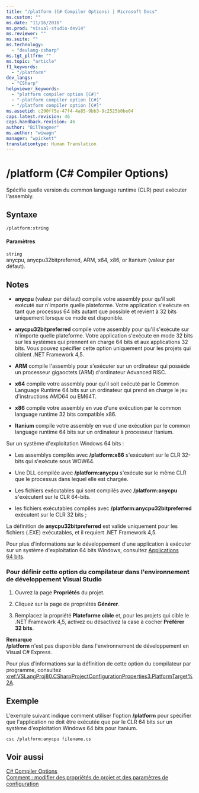 ```yaml
---
title: "/platform (C# Compiler Options) | Microsoft Docs"
ms.custom: ""
ms.date: "11/16/2016"
ms.prod: "visual-studio-dev14"
ms.reviewer: ""
ms.suite: ""
ms.technology: 
  - "devlang-csharp"
ms.tgt_pltfrm: ""
ms.topic: "article"
f1_keywords: 
  - "/platform"
dev_langs: 
  - "CSharp"
helpviewer_keywords: 
  - "platform compiler option [C#]"
  - "-platform compiler option [C#]"
  - "/platform compiler option [C#]"
ms.assetid: c290ff5e-47f4-4a85-9bb3-9c2525b0be04
caps.latest.revision: 46
caps.handback.revision: 46
author: "BillWagner"
ms.author: "wiwagn"
manager: "wpickett"
translationtype: Human Translation
---
```

# /platform (C# Compiler Options)
Spécifie quelle version du common language runtime \(CLR\) peut exécuter l'assembly.  
  
## Syntaxe  
  
```  
/platform:string  
```  
  
#### Paramètres  
 `string`  
 anycpu, anycpu32bitpreferred, ARM, x64, x86, or Itanium \(valeur par défaut\).  
  
## Notes  
  
-   **anycpu** \(valeur par défaut\) compile votre assembly pour qu'il soit exécuté sur n'importe quelle plateforme.  Votre application s'exécute en tant que processus 64 bits autant que possible et revient à 32 bits uniquement lorsque ce mode est disponible.  
  
-   **anycpu32bitpreferred** compile votre assembly pour qu'il s'exécute sur n'importe quelle plateforme.  Votre application s'exécute en mode 32 bits sur les systèmes qui prennent en charge 64 bits et aux applications 32 bits.  Vous pouvez spécifier cette option uniquement pour les projets qui ciblent .NET Framework 4,5.  
  
-   **ARM** compile l'assembly pour s'exécuter sur un ordinateur qui possède un processeur gigaoctets \(ARM\) d'ordinateur Advanced RISC.  
  
-   **x64** compile votre assembly pour qu'il soit exécuté par le Common Language Runtime 64 bits sur un ordinateur qui prend en charge le jeu d'instructions AMD64 ou EM64T.  
  
-   **x86** compile votre assembly en vue d'une exécution par le common language runtime 32 bits compatible x86.  
  
-   **Itanium** compile votre assembly en vue d'une exécution par le common language runtime 64 bits sur un ordinateur à processeur Itanium.  
  
 Sur un système d'exploitation Windows 64 bits :  
  
-   Les assemblys compilés avec **\/platform:x86** s'exécutent sur le CLR 32\-bits qui s'exécute sous WOW64.  
  
-   Une DLL compilée avec **\/platform:anycpu** s'exécute sur le même CLR que le processus dans lequel elle est chargée.  
  
-   Les fichiers exécutables qui sont compilés avec **\/platform:anycpu** s'exécutent sur le CLR 64\-bits.  
  
-   les fichiers exécutables compilés avec **\/platform:anycpu32bitpreferred** exécutent sur le CLR 32 bits ;  
  
 La définition de **anycpu32bitpreferred** est valide uniquement pour les fichiers \(.EXE\) exécutables, et il requiert .NET Framework 4,5.  
  
 Pour plus d'informations sur le développement d'une application à exécuter sur un système d'exploitation 64 bits Windows, consultez [Applications 64 bits](../Topic/64-bit%20Applications.md).  
  
### Pour définir cette option du compilateur dans l'environnement de développement Visual Studio  
  
1.  Ouvrez la page **Propriétés** du projet.  
  
2.  Cliquez sur la page de propriétés **Générer**.  
  
3.  Remplacez la propriété **Plateforme cible** et, pour les projets qui cible le .NET Framework 4,5, activez ou désactivez la case à cocher **Préférer 32 bits**.  
  
 **Remarque**  
 **\/platform** n'est pas disponible dans l'environnement de développement en Visual C\# Express.  
  
 Pour plus d'informations sur la définition de cette option du compilateur par programme, consultez <xref:VSLangProj80.CSharpProjectConfigurationProperties3.PlatformTarget%2A>.  
  
## Exemple  
 L'exemple suivant indique comment utiliser l'option **\/platform** pour spécifier que l'application ne doit être exécutée que par le CLR 64 bits sur un système d'exploitation Windows 64 bits pour Itanium.  
  
```  
csc /platform:anycpu filename.cs  
```  
  
## Voir aussi  
 [C\# Compiler Options](../../../csharp/language-reference/compiler-options/index.md)   
 [Comment : modifier des propriétés de projet et des paramètres de configuration](http://msdn.microsoft.com/fr-fr/e7184bc5-2f2b-4b4f-aa9a-3ecfcbc48b67)